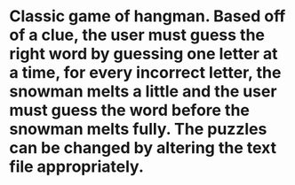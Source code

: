 ﻿# Classic game of hangman. Based off of a clue, the user must guess the right word by guessing one letter at a time, for every incorrect letter, the snowman melts a little and the user must guess the word before the snowman melts fully. The puzzles can be changed by altering the text file appropriately.
